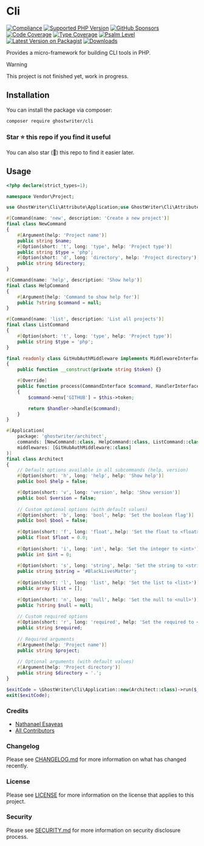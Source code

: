 # Cli

[![Compliance](https://github.com/ghostwriter/cli/actions/workflows/compliance.yml/badge.svg)](https://github.com/ghostwriter/cli/actions/workflows/compliance.yml)
[![Supported PHP Version](https://badgen.net/packagist/php/ghostwriter/cli?color=8892bf)](https://www.php.net/supported-versions)
[![GitHub Sponsors](https://img.shields.io/github/sponsors/ghostwriter?label=Sponsor+@ghostwriter/cli&logo=GitHub+Sponsors)](https://github.com/sponsors/ghostwriter)
[![Code Coverage](https://codecov.io/gh/ghostwriter/cli/branch/main/graph/badge.svg)](https://codecov.io/gh/ghostwriter/cli)
[![Type Coverage](https://shepherd.dev/github/ghostwriter/cli/coverage.svg)](https://shepherd.dev/github/ghostwriter/cli)
[![Psalm Level](https://shepherd.dev/github/ghostwriter/cli/level.svg)](https://psalm.dev/docs/running_psalm/error_levels)
[![Latest Version on Packagist](https://badgen.net/packagist/v/ghostwriter/cli)](https://packagist.org/packages/ghostwriter/cli)
[![Downloads](https://badgen.net/packagist/dt/ghostwriter/cli?color=blue)](https://packagist.org/packages/ghostwriter/cli)

Provides a micro-framework for building CLI tools in PHP.

> [!WARNING]
>
> This project is not finished yet, work in progress.

## Installation

You can install the package via composer:

``` bash
composer require ghostwriter/cli
```

### Star ⭐️ this repo if you find it useful

You can also star (🌟) this repo to find it easier later.

## Usage

```php
<?php declare(strict_types=1);

namespace Vendor\Project;

use GhostWriter\Cli\Attribute\Application;use GhostWriter\Cli\Attribute\Argument;use GhostWriter\Cli\Attribute\Command;use GhostWriter\Cli\Attribute\Option;use Ghostwriter\Cli\Core\MiddlewareInterface;

#[Command(name: 'new', description: 'Create a new project')]
final class NewCommand
{
    #[Argument(help: 'Project name')]
    public string $name;
    #[Option(short: 't', long: 'type', help: 'Project type')]
    public string $type = 'php';
    #[Option(short: 'd', long: 'directory', help: 'Project directory')]
    public string $directory;
}

#[Command(name: 'help', description: 'Show help')]   
final class HelpCommand
{
    #[Argument(help: 'Command to show help for')]
    public ?string $command = null;
}

#[Command(name: 'list', description: 'List all projects')]
final class ListCommand
{
    #[Option(short: 't', long: 'type', help: 'Project type')]
    public string $type = 'php';
}

final readonly class GitHubAuthMiddleware implements MiddlewareInterface
{
    public function __construct(private string $token) {}

    #[Override]
    public function process(CommandInterface $command, HandlerInterface $handler): ResultInterface
    {
        $command->env['GITHUB'] = $this->token;

        return $handler->handle($command);
    }
}

#[Application(
    package: 'ghostwriter/architect',
    commands: [NewCommand::class, HelpCommand::class, ListCommand::class],
    middlewares: [GitHubAuthMiddleware::class]
)]
final class Architect
{
    // Default options available in all subcommands (help, version)
    #[Option(short: 'h', long: 'help', help: 'Show help')]
    public bool $help = false;

    #[Option(short: 'v', long: 'version', help: 'Show version')]
    public bool $version = false;
    
    // Custom optional options (with default values)
    #[Option(short: 'b', long: 'bool', help: 'Set the boolean flag')]
    public bool $bool = false;
    
    #[Option(short: 'f', long: 'float', help: 'Set the float to <float>')]
    public float $float = 0.0;
    
    #[Option(short: 'i', long: 'int', help: 'Set the integer to <int>')]
    public int $int = 0;
    
    #[Option(short: 's', long: 'string', help: 'Set the string to <string>')]
    public string $string = '#BlackLivesMatter';
    
    #[Option(short: 'l', long: 'list', help: 'Set the list to <list>')]
    public array $list = [];
    
    #[Option(short: 'n', long: 'null', help: 'Set the null to <null>')]
    public ?string $null = null;
    
    // Custom required options
    #[Option(short: 'r', long: 'required', help: 'Set the required to <required>', required: true)]
    public string $required;
    
    // Required arguments
    #[Argument(help: 'Project name')]
    public string $project;
    
    // Optional arguments (with default values)
    #[Argument(help: 'Project directory')]
    public string $directory = '.';
}

$exitCode = \GhostWriter\Cli\Application::new(Architect::class)->run($_SERVER['argv']);
exit($exitCode);
```

### Credits

- [Nathanael Esayeas](https://github.com/ghostwriter)
- [All Contributors](https://github.com/ghostwriter/cli/contributors)

### Changelog

Please see [CHANGELOG.md](./CHANGELOG.md) for more information on what has changed recently.

### License

Please see [LICENSE](./LICENSE) for more information on the license that applies to this project.

### Security

Please see [SECURITY.md](./SECURITY.md) for more information on security disclosure process.
